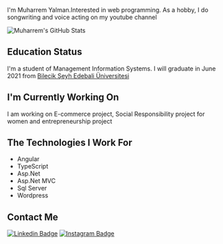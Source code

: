 I'm Muharrem Yalman.Interested in web programming. As a hobby, I do songwriting and voice acting on my youtube channel

![Muharrem's GitHub Stats](https://github-readme-stats.vercel.app/api?username=muharremyalman&show_icons=true)

## Education Status

I'm a student of Management Information Systems. I will graduate in June 2021 from [Bilecik Şeyh Edebali Üniversitesi](http://www.bilecik.edu.tr/)

## I'm Currently Working On

I am working on E-commerce project, Social Responsibility project for women and entrepreneurship project

## The Technologies I Work For
  - Angular
  - TypeScript
  - Asp.Net
  - Asp.Net MVC
  - Sql Server
  - Wordpress

  ## Contact Me 
[![Linkedin Badge](https://img.shields.io/badge/muharremyalman-follow%20on%20linkedin-blue?style=for-the-badge&logo=linkedin)](https://www.linkedin.com/in/muharremyalman/)
[![Instagram Badge](https://img.shields.io/badge/muharremyalman-follow%20on%20instagram-blue?style=for-the-badge&logo=instagram)](https://instagram.com/muharrem_yalman/)
